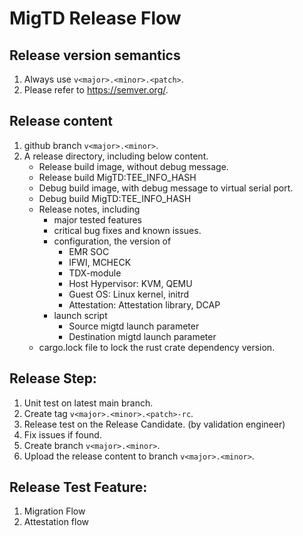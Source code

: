 # MigTD Release Flow

## Release version semantics

1. Always use `v<major>.<minor>.<patch>`.
2. Please refer to https://semver.org/.

## Release content

1. github branch `v<major>.<minor>`.
2. A release directory, including below content.
   * Release build image, without debug message.
   * Release build MigTD:TEE_INFO_HASH
   * Debug build image, with debug message to virtual serial port.
   * Debug build MigTD:TEE_INFO_HASH
   * Release notes, including
     * major tested features
     * critical bug fixes and known issues.
     * configuration, the version of
       * EMR SOC
       * IFWI, MCHECK
       * TDX-module
       * Host Hypervisor: KVM, QEMU
       * Guest OS: Linux kernel, initrd
       * Attestation: Attestation library, DCAP
     * launch script
       * Source migtd launch parameter
       * Destination migtd launch parameter
   * cargo.lock file to lock the rust crate dependency version.

## Release Step:

1. Unit test on latest main branch.
2. Create tag `v<major>.<minor>.<patch>-rc`.
3. Release test on the Release Candidate. (by validation engineer)
4. Fix issues if found.
5. Create branch `v<major>.<minor>`.
6. Upload the release content to branch `v<major>.<minor>`.

## Release Test Feature:

1. Migration Flow
2. Attestation flow
